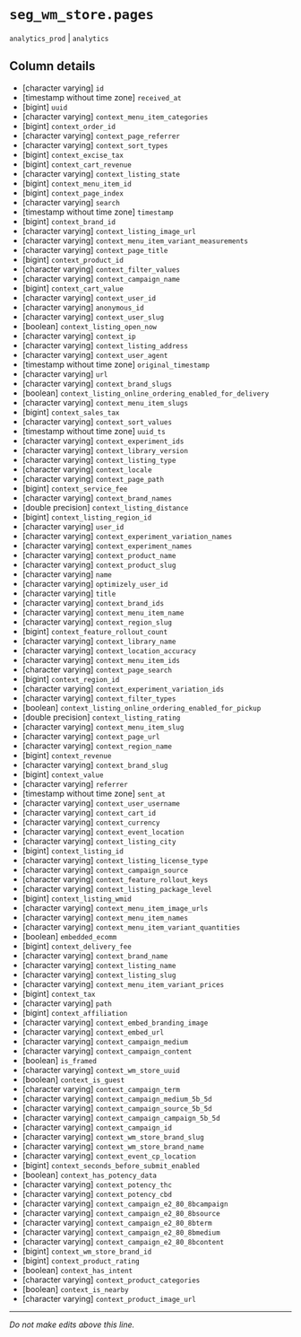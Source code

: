 # `seg_wm_store.pages`
`analytics_prod` | `analytics`

## Column details
* [character varying] `id`
* [timestamp without time zone] `received_at`
* [bigint]    `uuid`
* [character varying] `context_menu_item_categories`
* [bigint]    `context_order_id`
* [character varying] `context_page_referrer`
* [character varying] `context_sort_types`
* [bigint]    `context_excise_tax`
* [bigint]    `context_cart_revenue`
* [character varying] `context_listing_state`
* [bigint]    `context_menu_item_id`
* [bigint]    `context_page_index`
* [character varying] `search`
* [timestamp without time zone] `timestamp`
* [bigint]    `context_brand_id`
* [character varying] `context_listing_image_url`
* [character varying] `context_menu_item_variant_measurements`
* [character varying] `context_page_title`
* [bigint]    `context_product_id`
* [character varying] `context_filter_values`
* [character varying] `context_campaign_name`
* [bigint]    `context_cart_value`
* [character varying] `context_user_id`
* [character varying] `anonymous_id`
* [character varying] `context_user_slug`
* [boolean]   `context_listing_open_now`
* [character varying] `context_ip`
* [character varying] `context_listing_address`
* [character varying] `context_user_agent`
* [timestamp without time zone] `original_timestamp`
* [character varying] `url`
* [character varying] `context_brand_slugs`
* [boolean]   `context_listing_online_ordering_enabled_for_delivery`
* [character varying] `context_menu_item_slugs`
* [bigint]    `context_sales_tax`
* [character varying] `context_sort_values`
* [timestamp without time zone] `uuid_ts`
* [character varying] `context_experiment_ids`
* [character varying] `context_library_version`
* [character varying] `context_listing_type`
* [character varying] `context_locale`
* [character varying] `context_page_path`
* [bigint]    `context_service_fee`
* [character varying] `context_brand_names`
* [double precision] `context_listing_distance`
* [bigint]    `context_listing_region_id`
* [character varying] `user_id`
* [character varying] `context_experiment_variation_names`
* [character varying] `context_experiment_names`
* [character varying] `context_product_name`
* [character varying] `context_product_slug`
* [character varying] `name`
* [character varying] `optimizely_user_id`
* [character varying] `title`
* [character varying] `context_brand_ids`
* [character varying] `context_menu_item_name`
* [character varying] `context_region_slug`
* [bigint]    `context_feature_rollout_count`
* [character varying] `context_library_name`
* [character varying] `context_location_accuracy`
* [character varying] `context_menu_item_ids`
* [character varying] `context_page_search`
* [bigint]    `context_region_id`
* [character varying] `context_experiment_variation_ids`
* [character varying] `context_filter_types`
* [boolean]   `context_listing_online_ordering_enabled_for_pickup`
* [double precision] `context_listing_rating`
* [character varying] `context_menu_item_slug`
* [character varying] `context_page_url`
* [character varying] `context_region_name`
* [bigint]    `context_revenue`
* [character varying] `context_brand_slug`
* [bigint]    `context_value`
* [character varying] `referrer`
* [timestamp without time zone] `sent_at`
* [character varying] `context_user_username`
* [character varying] `context_cart_id`
* [character varying] `context_currency`
* [character varying] `context_event_location`
* [character varying] `context_listing_city`
* [bigint]    `context_listing_id`
* [character varying] `context_listing_license_type`
* [character varying] `context_campaign_source`
* [character varying] `context_feature_rollout_keys`
* [character varying] `context_listing_package_level`
* [bigint]    `context_listing_wmid`
* [character varying] `context_menu_item_image_urls`
* [character varying] `context_menu_item_names`
* [character varying] `context_menu_item_variant_quantities`
* [boolean]   `embedded_ecomm`
* [bigint]    `context_delivery_fee`
* [character varying] `context_brand_name`
* [character varying] `context_listing_name`
* [character varying] `context_listing_slug`
* [character varying] `context_menu_item_variant_prices`
* [bigint]    `context_tax`
* [character varying] `path`
* [bigint]    `context_affiliation`
* [character varying] `context_embed_branding_image`
* [character varying] `context_embed_url`
* [character varying] `context_campaign_medium`
* [character varying] `context_campaign_content`
* [boolean]   `is_framed`
* [character varying] `context_wm_store_uuid`
* [boolean]   `context_is_guest`
* [character varying] `context_campaign_term`
* [character varying] `context_campaign_medium_5b_5d`
* [character varying] `context_campaign_source_5b_5d`
* [character varying] `context_campaign_campaign_5b_5d`
* [character varying] `context_campaign_id`
* [character varying] `context_wm_store_brand_slug`
* [character varying] `context_wm_store_brand_name`
* [character varying] `context_event_cp_location`
* [bigint]    `context_seconds_before_submit_enabled`
* [boolean]   `context_has_potency_data`
* [character varying] `context_potency_thc`
* [character varying] `context_potency_cbd`
* [character varying] `context_campaign_e2_80_8bcampaign`
* [character varying] `context_campaign_e2_80_8bsource`
* [character varying] `context_campaign_e2_80_8bterm`
* [character varying] `context_campaign_e2_80_8bmedium`
* [character varying] `context_campaign_e2_80_8bcontent`
* [bigint]    `context_wm_store_brand_id`
* [bigint]    `context_product_rating`
* [boolean]   `context_has_intent`
* [character varying] `context_product_categories`
* [boolean]   `context_is_nearby`
* [character varying] `context_product_image_url`

-------------------------------------------------------------------------------
*Do not make edits above this line.*
